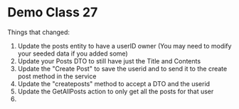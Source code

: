 # Demo Class 27

Things that changed:

1. Update the posts entity to have a userID owner (You may need to modify your seeded data if you added some)
1. Update your Posts DTO to still have just the Title and Contents
2. Update the "Create Post" to save the userid and to send it to the create post method in the service
3. Update the "createposts" method to accept a DTO and the userid
2. Update the GetAllPosts action to only get all the posts for that user
3. 